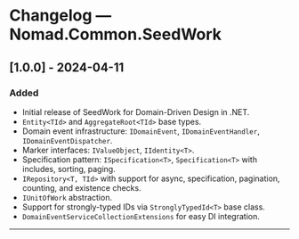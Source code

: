 # Changelog — Nomad.Common.SeedWork

## [1.0.0] - 2024-04-11

### Added
- Initial release of SeedWork for Domain-Driven Design in .NET.
- `Entity<TId>` and `AggregateRoot<TId>` base types.
- Domain event infrastructure: `IDomainEvent`, `IDomainEventHandler`, `IDomainEventDispatcher`.
- Marker interfaces: `IValueObject`, `IIdentity<T>`.
- Specification pattern: `ISpecification<T>`, `Specification<T>` with includes, sorting, paging.
- `IRepository<T, TId>` with support for async, specification, pagination, counting, and existence checks.
- `IUnitOfWork` abstraction.
- Support for strongly-typed IDs via `StronglyTypedId<T>` base class.
- `DomainEventServiceCollectionExtensions` for easy DI integration.

---
